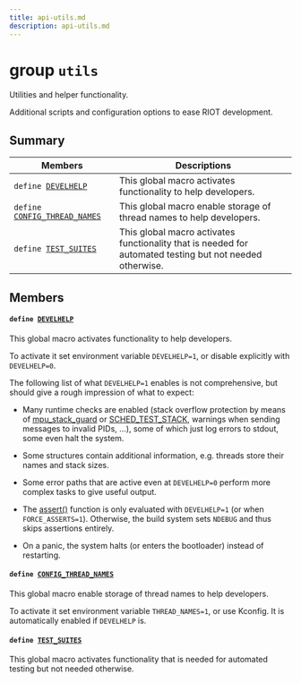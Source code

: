 ```yaml
---
title: api-utils.md
description: api-utils.md
---
```

# group `utils` 

Utilities and helper functionality.

Additional scripts and configuration options to ease RIOT
   development.

## Summary

 Members                        | Descriptions                                
--------------------------------|---------------------------------------------
`define `[`DEVELHELP`](#group__utils_1ga8dac5ebebf5f229a9fca90dcdf37e913)            | This global macro activates functionality to help developers.
`define `[`CONFIG_THREAD_NAMES`](#group__utils_1gaa55ed7288e242cd4b2a8872f912dae96)            | This global macro enable storage of thread names to help developers.
`define `[`TEST_SUITES`](#group__utils_1gae90eaff98dfad549cb524063b2277272)            | This global macro activates functionality that is needed for automated testing but not needed otherwise.

## Members

#### `define `[`DEVELHELP`](#group__utils_1ga8dac5ebebf5f229a9fca90dcdf37e913) 

This global macro activates functionality to help developers.

To activate it set environment variable `DEVELHELP=1`, or disable explicitly with `DEVELHELP=0`.

The following list of what `DEVELHELP=1` enables is not comprehensive, but should give a rough impression of what to expect:

* Many runtime checks are enabled (stack overflow protection by means of [mpu_stack_guard](./doc/starlight-docs/src/content/docs/apidoc/api-undefined.md#group__pseudomodule__mpu__stack__guard) or [SCHED_TEST_STACK](./doc/starlight-docs/src/content/docs/apidoc/api-undefined.md#group__core__sched_1gab20069ca40d71219c706e79c7cf7216d), warnings when sending messages to invalid PIDs, …), some of which just log errors to stdout, some even halt the system.

* Some structures contain additional information, e.g. threads store their names and stack sizes.

* Some error paths that are active even at `DEVELHELP=0` perform more complex tasks to give useful output.

* The [assert()](./doc/starlight-docs/src/content/docs/apidoc/api-undefined.md#assert_8h_1a3153a272f18d0f805028fce7e4337b53) function is only evaluated with `DEVELHELP=1` (or when `FORCE_ASSERTS=1`). Otherwise, the build system sets `NDEBUG` and thus skips assertions entirely.

* On a panic, the system halts (or enters the bootloader) instead of restarting.

#### `define `[`CONFIG_THREAD_NAMES`](#group__utils_1gaa55ed7288e242cd4b2a8872f912dae96) 

This global macro enable storage of thread names to help developers.

To activate it set environment variable `THREAD_NAMES=1`, or use Kconfig.
     It is automatically enabled if `DEVELHELP` is.

#### `define `[`TEST_SUITES`](#group__utils_1gae90eaff98dfad549cb524063b2277272) 

This global macro activates functionality that is needed for automated testing but not needed otherwise.


